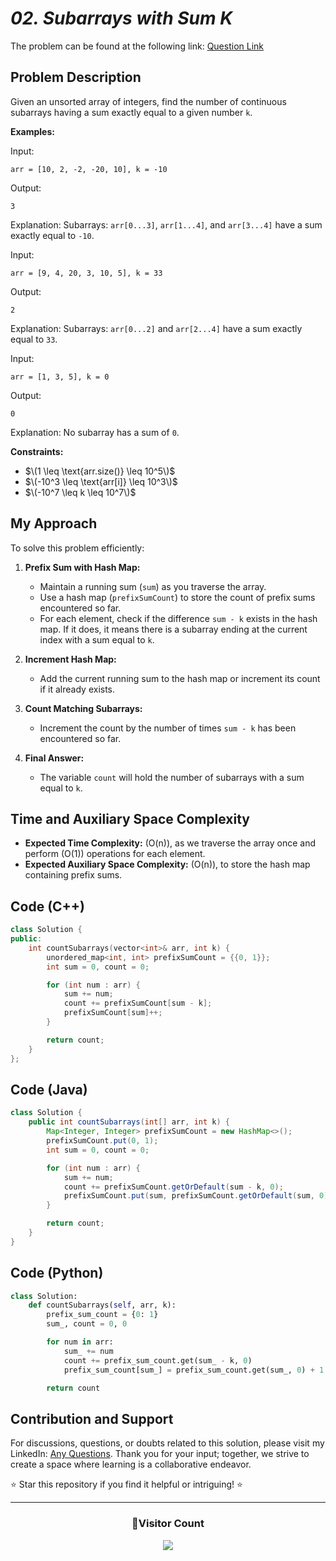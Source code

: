 # *02. Subarrays with Sum K*

The problem can be found at the following link: [Question Link](https://www.geeksforgeeks.org/problems/subarrays-with-sum-k/1)

## Problem Description

Given an unsorted array of integers, find the number of continuous subarrays having a sum exactly equal to a given number `k`.

**Examples:**

Input:  
```
arr = [10, 2, -2, -20, 10], k = -10
```
Output:  
```
3
```
Explanation: Subarrays: `arr[0...3]`, `arr[1...4]`, and `arr[3...4]` have a sum exactly equal to `-10`.

Input:  
```
arr = [9, 4, 20, 3, 10, 5], k = 33
```
Output:  
```
2
```
Explanation: Subarrays: `arr[0...2]` and `arr[2...4]` have a sum exactly equal to `33`.

Input:  
```
arr = [1, 3, 5], k = 0
```
Output:  
```
0
```
Explanation: No subarray has a sum of `0`.

**Constraints:**

- $\(1 \leq \text{arr.size()} \leq 10^5\)$
- $\(-10^3 \leq \text{arr[i]} \leq 10^3\)$
- $\(-10^7 \leq k \leq 10^7\)$



## My Approach

To solve this problem efficiently:

1. **Prefix Sum with Hash Map:**
   - Maintain a running sum (`sum`) as you traverse the array.
   - Use a hash map (`prefixSumCount`) to store the count of prefix sums encountered so far.
   - For each element, check if the difference `sum - k` exists in the hash map. If it does, it means there is a subarray ending at the current index with a sum equal to `k`.

2. **Increment Hash Map:**
   - Add the current running sum to the hash map or increment its count if it already exists.

3. **Count Matching Subarrays:**
   - Increment the count by the number of times `sum - k` has been encountered so far.

4. **Final Answer:**
   - The variable `count` will hold the number of subarrays with a sum equal to `k`.



## Time and Auxiliary Space Complexity

- **Expected Time Complexity:** \(O(n)\), as we traverse the array once and perform \(O(1)\) operations for each element.
- **Expected Auxiliary Space Complexity:** \(O(n)\), to store the hash map containing prefix sums.



## Code (C++)

```cpp
class Solution {
public:
    int countSubarrays(vector<int>& arr, int k) {
        unordered_map<int, int> prefixSumCount = {{0, 1}};
        int sum = 0, count = 0;

        for (int num : arr) {
            sum += num;
            count += prefixSumCount[sum - k];
            prefixSumCount[sum]++;
        }

        return count;
    }
};
```



## Code (Java)

```java
class Solution {
    public int countSubarrays(int[] arr, int k) {
        Map<Integer, Integer> prefixSumCount = new HashMap<>();
        prefixSumCount.put(0, 1);
        int sum = 0, count = 0;

        for (int num : arr) {
            sum += num;
            count += prefixSumCount.getOrDefault(sum - k, 0);
            prefixSumCount.put(sum, prefixSumCount.getOrDefault(sum, 0) + 1);
        }

        return count;
    }
}
```



## Code (Python)

```python
class Solution:
    def countSubarrays(self, arr, k):
        prefix_sum_count = {0: 1}
        sum_, count = 0, 0

        for num in arr:
            sum_ += num
            count += prefix_sum_count.get(sum_ - k, 0)
            prefix_sum_count[sum_] = prefix_sum_count.get(sum_, 0) + 1

        return count
```



## Contribution and Support

For discussions, questions, or doubts related to this solution, please visit my LinkedIn: [Any Questions](https://www.linkedin.com/in/het-patel-8b110525a/). Thank you for your input; together, we strive to create a space where learning is a collaborative endeavor.

⭐ Star this repository if you find it helpful or intriguing! ⭐

---

<div align="center">
  <h3><b>📍Visitor Count</b></h3>
</div>

<p align="center">   
  <img src="https://profile-counter.glitch.me/Hunterdii/count.svg" />  
</p>
